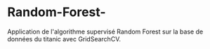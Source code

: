 # Random-Forest-
Application de l'algorithme supervisé Random Forest sur la base de données du titanic avec GridSearchCV.
